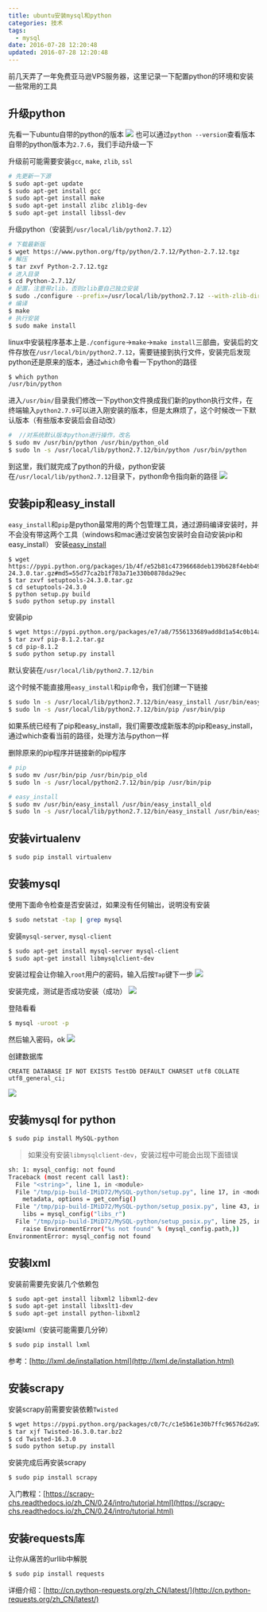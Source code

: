 ```yaml
---
title: ubuntu安装mysql和python
categories: 技术
tags:
  - mysql
date: 2016-07-28 12:20:48
updated: 2016-07-28 12:20:48
---
```



前几天弄了一年免费亚马逊VPS服务器，这里记录一下配置python的环境和安装一些常用的工具

<!-- more -->

## 升级python
先看一下ubuntu自带的python的版本
![](http://7xqzvt.com1.z0.glb.clouddn.com/16-7-28/56975859.jpg)
也可以通过`python --version`查看版本
自带的python版本为`2.7.6`，我们手动升级一下

升级前可能需要安装`gcc`, `make`, `zlib`, `ssl`
```bash
# 先更新一下源
$ sudo apt-get update
$ sudo apt-get install gcc
$ sudo apt-get install make
$ sudo apt-get install zlibc zlib1g-dev
$ sudo apt-get install libssl-dev
```

升级python（安装到`/usr/local/lib/python2.7.12`）
```bash
# 下载最新版
$ wget https://www.python.org/ftp/python/2.7.12/Python-2.7.12.tgz
# 解压
$ tar zxvf Python-2.7.12.tgz
# 进入目录
$ cd Python-2.7.12/
# 配置，注意带zlib，否则zlib要自己独立安装
$ sudo ./configure --prefix=/usr/local/lib/python2.7.12 --with-zlib-dir=/usr/local/lib
# 编译
$ make
# 执行安装
$ sudo make install
```

linux中安装程序基本上是`./configure`->`make`->`make install`三部曲，安装后的文件存放在`/usr/local/bin/python2.7.12`，需要链接到执行文件，安装完后发现python还是原来的版本，通过`which`命令看一下python的路径
```bash
$ which python
/usr/bin/python
```

进入`/usr/bin/`目录我们修改一下python文件换成我们新的python执行文件，在终端输入`python2.7.9`可以进入刚安装的版本，但是太麻烦了，这个时候改一下默认版本（有些版本安装后会自动改）
```bash
#  //对系统默认版本python进行操作，改名
$ sudo mv /usr/bin/python /usr/bin/python_old
$ sudo ln -s /usr/local/lib/python2.7.12/bin/python /usr/bin/python
```

到这里，我们就完成了python的升级，python安装在`/usr/local/lib/python2.7.12`目录下，python命令指向新的路径
![](http://7xqzvt.com1.z0.glb.clouddn.com/16-7-28/66165983.jpg)

## 安装pip和easy_install
`easy_install`和`pip`是python最常用的两个包管理工具，通过源码编译安装时，并不会没有带这两个工具（windows和mac通过安装包安装时会自动安装pip和easy_install）
安装[easy_install]()
```
$ wget https://pypi.python.org/packages/1b/4f/e52b81c47396668deb139b628f4ebb499b3cd39fc05382851fa985d0b642/setuptools-24.3.0.tar.gz#md5=55d77ca2b1f783a71e330b0878da29ec
$ tar zxvf setuptools-24.3.0.tar.gz
$ cd setuptools-24.3.0
$ python setup.py build
$ sudo python setup.py install
```

安装pip
```bash
$ wget https://pypi.python.org/packages/e7/a8/7556133689add8d1a54c0b14aeff0acb03c64707ce100ecd53934da1aa13/pip-8.1.2.tar.gz#md5=87083c0b9867963b29f7aba3613e8f4a
$ tar zxvf pip-8.1.2.tar.gz
$ cd pip-8.1.2
$ sudo python setup.py install
```
默认安装在`/usr/local/lib/python2.7.12/bin`

这个时候不能直接用`easy_install`和`pip`命令，我们创建一下链接
```bash
$ sudo ln -s /usr/local/lib/python2.7.12/bin/easy_install /usr/bin/easy_install
$ sudo ln -s /usr/local/lib/python2.7.12/bin/pip /usr/bin/pip
```

如果系统已经有了pip和easy_install，我们需要改成新版本的pip和easy_install，通过which查看当前的路径，处理方法与python一样

删除原来的pip程序并链接新的pip程序
```bash
# pip
$ sudo mv /usr/bin/pip /usr/bin/pip_old
$ sudo ln -s /usr/local/python2.7.12/bin/pip /usr/bin/pip

# easy_install
$ sudo mv /usr/bin/easy_install /usr/bin/easy_install_old
$ sudo ln -s /usr/local/lib/python2.7.12/bin/easy_install /usr/bin/easy_install
```

## 安装virtualenv
```bash
$ sudo pip install virtualenv
```


## 安装mysql
使用下面命令检查是否安装过，如果没有任何输出，说明没有安装
```bash
$ sudo netstat -tap | grep mysql
```
安装`mysql-server`, `mysql-client`
```bash
$ sudo apt-get install mysql-server mysql-client
$ sudo apt-get install libmysqlclient-dev
```
安装过程会让你输入`root`用户的密码，输入后按`Tap`键下一步
![](http://7xqzvt.com1.z0.glb.clouddn.com/16-7-28/17932531.jpg)

安装完成，测试是否成功安装（成功）
![](http://7xqzvt.com1.z0.glb.clouddn.com/16-7-28/41329824.jpg)

登陆看看
```bash
$ mysql -uroot -p
```
然后输入密码，ok
![](http://7xqzvt.com1.z0.glb.clouddn.com/16-7-28/96881626.jpg)

创建数据库
```mysql
CREATE DATABASE IF NOT EXISTS TestDb DEFAULT CHARSET utf8 COLLATE utf8_general_ci;
```
![](http://7xqzvt.com1.z0.glb.clouddn.com/16-7-28/44504183.jpg)

## 安装mysql for python
```bash
$ sudo pip install MySQL-python
```


> 如果没有安装`libmysqlclient-dev`，安装过程中可能会出现下面错误
```bash
sh: 1: mysql_config: not found
Traceback (most recent call last):
  File "<string>", line 1, in <module>
  File "/tmp/pip-build-IMiD72/MySQL-python/setup.py", line 17, in <module>
    metadata, options = get_config()
  File "/tmp/pip-build-IMiD72/MySQL-python/setup_posix.py", line 43, in get_config
    libs = mysql_config("libs_r")
  File "/tmp/pip-build-IMiD72/MySQL-python/setup_posix.py", line 25, in mysql_config
    raise EnvironmentError("%s not found" % (mysql_config.path,))
EnvironmentError: mysql_config not found
```

## 安装lxml
安装前需要先安装几个依赖包
```bash
$ sudo apt-get install libxml2 libxml2-dev
$ sudo apt-get install libxslt1-dev
$ sudo apt-get install python-libxml2
```

安装lxml（安装可能需要几分钟）
```bash
$ sudo pip install lxml
```

参考：[http://lxml.de/installation.html](http://lxml.de/installation.html)

## 安装scrapy
安装scrapy前需要安装依赖`Twisted`
```bash
$ wget https://pypi.python.org/packages/c0/7c/c1e5b61e30b7ffc96576d2a922615c8068e6996a622be813fc626cef07aa/Twisted-16.3.0.tar.bz2#md5=e044af844623e9fbcbe29f578db6053a
$ tar xjf Twisted-16.3.0.tar.bz2
$ cd Twisted-16.3.0
$ sudo python setup.py install
```
安装完成后再安装scrapy
```bash
$ sudo pip install scrapy
```

入门教程：[https://scrapy-chs.readthedocs.io/zh_CN/0.24/intro/tutorial.html](https://scrapy-chs.readthedocs.io/zh_CN/0.24/intro/tutorial.html)

## 安装requests库
让你从痛苦的urllib中解脱
```bash
$ sudo pip install requests
```
详细介绍：[http://cn.python-requests.org/zh_CN/latest/](http://cn.python-requests.org/zh_CN/latest/)
